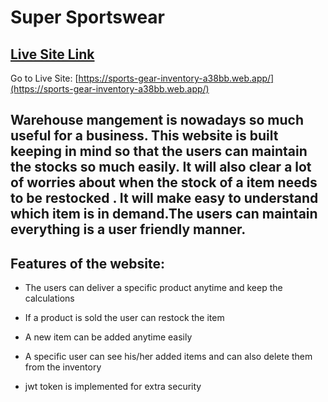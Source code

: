 # Super Sportswear

## [Live Site Link](https://sports-gear-inventory-a38bb.web.app/)

Go to Live Site: [https://sports-gear-inventory-a38bb.web.app/](https://sports-gear-inventory-a38bb.web.app/)

## Warehouse mangement is nowadays so much useful for a business. This website is built keeping in mind so that the users can maintain the stocks so much easily. It will also clear a lot of worries about when the stock of a item needs to be restocked . It will make easy to understand which item is in demand.The users can maintain everything is a user friendly manner.

## Features of the website:

- The users can deliver a specific product anytime and keep the calculations

- If a product is sold the user can restock the item

- A new item can be added anytime easily

- A specific user can see his/her added items and can also delete them from the inventory

- jwt token is implemented for extra security

